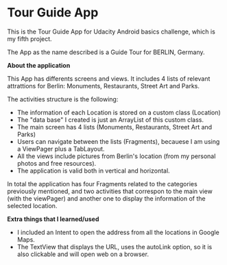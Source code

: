 # Tour Guide App

This is the Tour Guide App for Udacity Android basics challenge, which is my fifth project.

The App as the name described is a Guide Tour for BERLIN, Germany.

**About the application**

This App has differents screens and views. It includes 4 lists of relevant attrattions for Berlin:
Monuments, Restaurants, Street Art and Parks.

The activities structure is the following:

* The information of each Location is stored on a custom class (Location)
* The "data base" I created is just an ArrayList of this custom class.
* The main screen has 4 lists (Monuments, Restaurants, Street Art and Parks)
* Users can navigate between the lists (Fragments), becauese I am using a ViewPager plus a TabLayout.
* All the views include pictures from Berlin's location (from my personal photos and free resources).
* The application is valid both in vertical and horizontal.

In total the application has four Fragments related to the categories previously mentioned,
and two activities that correspon to the main view (with the viewPager) and another one
to display the information of the selected location.

**Extra things that I learned/used**

* I included an Intent to open the address from all the locations in Google Maps.
* The TextView that displays the URL, uses the autoLink option, so it is also clickable and will open web on a browser.
